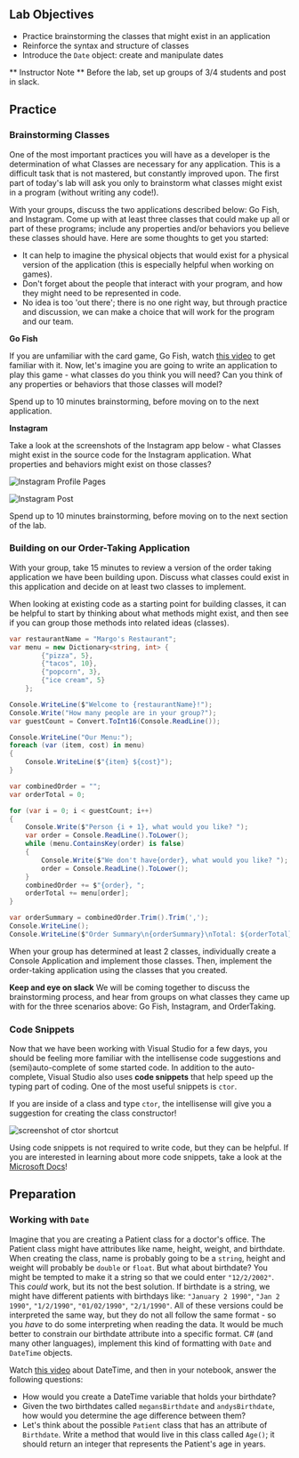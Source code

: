 ## Lab Objectives
* Practice brainstorming the classes that might exist in an application
* Reinforce the syntax and structure of classes
* Introduce the `Date` object: create and manipulate dates

** Instructor Note ** Before the lab, set up groups of 3/4 students and post in slack.

## Practice
### Brainstorming Classes

One of the most important practices you will have as a developer is the determination of what Classes are necessary for any application.  This is a difficult task that is not mastered, but constantly improved upon.  The first part of today's lab will ask you only to brainstorm what classes might exist in a program (without writing any code!).

With your groups, discuss the two applications described below: Go Fish, and Instagram.  Come up with at least three classes that could make up all or part of these programs; include any properties and/or behaviors you believe these classes should have. Here are some thoughts to get you started:
* It can help to imagine the physical objects that would exist for a physical version of the application (this is especially helpful when working on games).
* Don't forget about the people that interact with your program, and how they might need to be represented in code.
* No idea is too 'out there'; there is no one right way, but through practice and discussion, we can make a choice that will work for the program and our team.

**Go Fish**

If you are unfamiliar with the card game, Go Fish, watch [this video](https://www.youtube.com/watch?v=hRpXLSMdve0) to get familiar with it.  Now, let's imagine you are going to write an application to play this game - what classes do you think you will need? Can you think of any properties or behaviors that those classes will model?

Spend up to 10 minutes brainstorming, before moving on to the next application.

**Instagram**

Take a look at the screenshots of the Instagram app below - what Classes might exist in the source code for the Instagram application.  What properties and behaviors might exist on those classes?

![Instagram Profile Pages](/Mod1/Images/Week3/instagram-profile.jpeg)

![Instagram Post](/Mod1/Images/Week3/instagram-post.png)

Spend up to 10 minutes brainstorming, before moving on to the next section of the lab.

### Building on our Order-Taking Application

With your group, take 15 minutes to review a version of the order taking application we have been building upon.  Discuss what classes could exist in this application and decide on at least two classes to implement.

When looking at existing code as a starting point for building classes, it can be helpful to start by thinking about what methods might exist, and then see if you can group those methods into related ideas (classes).

```c#
var restaurantName = "Margo's Restaurant";
var menu = new Dictionary<string, int> {
		{"pizza", 5},
		{"tacos", 10},
		{"popcorn", 3},
		{"ice cream", 5}
	};

Console.WriteLine($"Welcome to {restaurantName}!");
Console.Write("How many people are in your group?");
var guestCount = Convert.ToInt16(Console.ReadLine());

Console.WriteLine("Our Menu:");
foreach (var (item, cost) in menu)
{
	Console.WriteLine($"{item} ${cost}");
}

var combinedOrder = "";
var orderTotal = 0;

for (var i = 0; i < guestCount; i++)
{
	Console.Write($"Person {i + 1}, what would you like? ");
	var order = Console.ReadLine().ToLower();
	while (menu.ContainsKey(order) is false)
    {
		Console.Write($"We don't have{order}, what would you like? ");
		order = Console.ReadLine().ToLower();
    }
	combinedOrder += $"{order}, ";
	orderTotal += menu[order];
}

var orderSummary = combinedOrder.Trim().Trim(',');
Console.WriteLine();
Console.WriteLine($"Order Summary\n{orderSummary}\nTotal: ${orderTotal}");
```

When your group has determined at least 2 classes, individually create a Console Application and implement those classes.  Then, implement the order-taking application using the classes that you created.

**Keep and eye on slack** We will be coming together to discuss the brainstorming process, and hear from groups on what classes they came up with for the three scenarios above: Go Fish, Instagram, and OrderTaking.

### Code Snippets
Now that we have been working with Visual Studio for a few days, you should be feeling more familiar with the intellisense code suggestions and (semi)auto-complete of some started code.  In addition to the auto-complete, Visual Studio also uses **code snippets** that help speed up the typing part of coding.  One of the most useful snippets is `ctor`.

If you are inside of a class and type `ctor`, the intellisense will give you a suggestion for creating the class constructor!

![screenshot of ctor shortcut](/Mod1/Images/Week3/ctor-shortcut.png)

Using code snippets is not required to write code, but they can be helpful.  If you are interested in learning about more code snippets, take a look at the [Microsoft Docs](https://docs.microsoft.com/en-us/visualstudio/ide/code-snippets?view=vs-2022)!

## Preparation
### Working with `Date`
Imagine that you are creating a Patient class for a doctor's office.  The Patient class might have attributes like name, height, weight, and birthdate.  When creating the class, name is probably going to be a `string`, height and weight will probably be `double` or `float`.  But what about birthdate?  You might be tempted to make it a string so that we could enter `"12/2/2002"`.  This _could_ work, but its not the best solution.  If birthdate is a string, we might have different patients with birthdays like: `"January 2 1990"`, `"Jan 2 1990"`, `"1/2/1990"`, `"01/02/1990"`, `"2/1/1990"`.  All of these versions could be interpreted the same way, but they do not all follow the same format - so you _have_ to do some interpreting when reading the data.  It would be much better to constrain our birthdate attribute into a specific format.  C# (and many other languages), implement this kind of formatting with `Date` and `DateTime` objects.

Watch [this video](https://docs.microsoft.com/en-us/shows/csharp-fundamentals-for-absolute-beginners/working-with-dates-and-times) about DateTime, and then in your notebook, answer the following questions:
* How would you create a DateTime variable that holds your birthdate?
* Given the two birthdates called `megansBirthdate` and `andysBirthdate`, how would you determine the age difference between them?
* Let's think about the possible `Patient` class that has an attribute of `Birthdate`.  Write a method that would live in this class called `Age()`; it should return an integer that represents the Patient's age in years.

<!-- I LOVE the brainstorming aspects of this lab - having students get more comfortable with just thinking about code concepts. I think this lab also lends itself well to having opportunities to come back together whole group to share ideas and spur more ways of thinking! -->

<!-- Love that you gave students some starting code w. a familiar app (Order Taker App) - I think this should save some time and allow students to feel more confident jumping in to implement their new learning -->

<!-- Also a big fan of the Date work - it's definitely important but likely not worth it's own lesson + a good thing for students to wade into on the self-teaching front! Will be interesting to see how the lab timing plays out - could easily make this section HW or something if students don't get to this part -->
